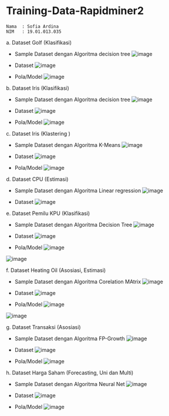 # Training-Data-Rapidminer2
```
Nama  : Sofia Ardina
NIM   : 19.01.013.035
```
a. Dataset Golf (Klasifikasi)
  - Sample Dataset dengan Algoritma decision tree
   ![image](https://user-images.githubusercontent.com/105371183/197794010-d9099161-825b-4ec9-8c1b-abcc461b2284.png)

  - Dataset
  ![image](https://user-images.githubusercontent.com/105371183/197794377-c6122a64-9866-4f71-9cb7-736a0b5c074d.png)

  - Pola/Model
  ![image](https://user-images.githubusercontent.com/105371183/197683840-b9ecc59a-3567-4441-aa76-51b85e151d1e.png)
  

b. Dataset Iris (Klasifikasi)
  - Sample Dataset dengan Algoritma decision tree
  ![image](https://user-images.githubusercontent.com/105371183/197794729-a2a8411f-9c2a-4464-b187-c2ae3f01fcdb.png)

  - Dataset
  ![image](https://user-images.githubusercontent.com/105371183/197794800-07f82a8d-a0bc-4419-bfa9-90f7e43c31ae.png)

  - Pola/Model
  ![image](https://user-images.githubusercontent.com/105371183/197684163-c5718ead-b9dd-445c-873b-34d7ce52e8d6.png)
  

c. Dataset Iris (Klastering )
  - Sample Dataset dengan Algoritma K-Means
  ![image](https://user-images.githubusercontent.com/105371183/197798925-80220571-a7c7-47fa-a3c7-53db638e8fa7.png)

  - Dataset
  ![image](https://user-images.githubusercontent.com/105371183/197799083-4bafe9ac-67b0-43ba-9c3b-e9b47b104893.png)

  - Pola/Model
  ![image](https://user-images.githubusercontent.com/105371183/197799268-252b6fc3-4b98-4c9e-8317-ba36e09708dd.png)

d. Dataset CPU (Estimasi)
  - Sample Dataset dengan Algoritma Linear regression
  ![image](https://user-images.githubusercontent.com/105371183/197800466-a4c4c971-dddb-401e-aa01-6894fe29230a.png)

  - Dataset
  ![image](https://user-images.githubusercontent.com/105371183/197800333-a30fbc16-9e4b-4f7b-9290-e54d9ebb30a3.png)

e. Dataset Pemilu KPU (Klasifikasi)
  - Sample Dataset dengan Algoritma Decision Tree
  ![image](https://user-images.githubusercontent.com/105371183/197806176-f0c04bfd-d412-4380-a676-b56c887af2cb.png)

  - Dataset
  ![image](https://user-images.githubusercontent.com/105371183/197806902-16cc24b3-ceee-44dc-9cf4-84e0e46a1b5a.png)

  - Pola/Model
  ![image](https://user-images.githubusercontent.com/105371183/197808002-fcb3e2de-5f26-4712-8495-9c966d4679cd.png)

  ![image](https://user-images.githubusercontent.com/105371183/197805484-5ef50122-c01d-4644-947b-83454d8b1105.png)
 
 f. Dataset Heating Oil (Asosiasi, Estimasi)
  - Sample Dataset dengan Algoritma Corelation MAtrix
  ![image](https://user-images.githubusercontent.com/105371183/197810216-5790ea69-a6f8-418e-bc6e-4ecd80086d84.png)
  
  - Dataset
  ![image](https://user-images.githubusercontent.com/105371183/197810531-8adfef95-7e53-4679-bbbe-4e4e84b1d7a7.png)

  - Pola/Model
  ![image](https://user-images.githubusercontent.com/105371183/197810745-2ef8a164-9e25-4941-8787-0e8507401534.png)
  
  ![image](https://user-images.githubusercontent.com/105371183/197812198-e42938f6-0619-48cb-864e-2ddc707fc7db.png)

 g. Dataset Transaksi (Asosiasi)
  - Sample Dataset dengan Algoritma FP-Growth
  ![image](https://user-images.githubusercontent.com/105371183/197816841-47a32237-9852-4aa7-90a5-12a5c139373b.png)
  
  - Dataset
  ![image](https://user-images.githubusercontent.com/105371183/197817060-76063e9a-4ed4-40bc-ab8d-9394ed361124.png)

  - Pola/Model
  ![image](https://user-images.githubusercontent.com/105371183/197817223-4af21b45-1261-4096-b46e-b921180adfb5.png)
  
 h. Dataset Harga Saham (Forecasting, Uni dan Multi)
  - Sample Dataset dengan Algoritma Neural Net
  ![image](https://user-images.githubusercontent.com/105371183/197822615-37703d35-090b-4818-82a7-7db54da6893d.png)

  - Dataset
  ![image](https://user-images.githubusercontent.com/105371183/197822718-2a5872ee-9e9d-4460-90c1-9d4e1f3b629d.png)

  - Pola/Model
  ![image](https://user-images.githubusercontent.com/105371183/197822847-891fdb6c-a12d-4177-ad67-ac140a8a71a8.png)


  
  
  
  


 


